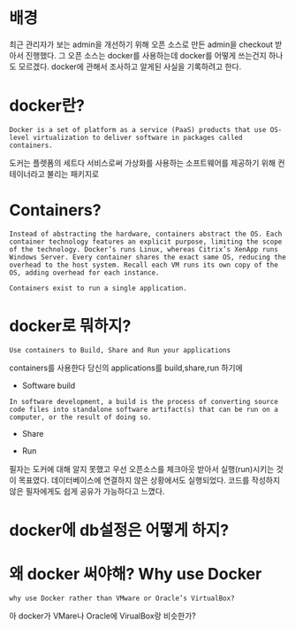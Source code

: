 

# 배경

최근 관리자가 보는 admin을 개선하기 위해
오픈 소스로 만든 admin을 checkout 받아서 진행했다.
그 오픈 소스는 docker를 사용하는데 docker를 어떻게 쓰는건지 하나도 모르겠다.
docker에 관해서 조사하고 알게된 사실을 기록하려고 한다.

# docker란?
```
Docker is a set of platform as a service (PaaS) products that use OS-level virtualization to deliver software in packages called containers.
```
도커는 플렛폼의 세트다
서비스로써 
가상화를 사용하는
소프트웨어를 제공하기 위해 
컨테이너라고 불리는 패키지로 

# Containers?
```
Instead of abstracting the hardware, containers abstract the OS. Each container technology features an explicit purpose, limiting the scope of the technology. Docker’s runs Linux, whereas Citrix’s XenApp runs Windows Server. Every container shares the exact same OS, reducing the overhead to the host system. Recall each VM runs its own copy of the OS, adding overhead for each instance.

Containers exist to run a single application.
```

# docker로 뭐하지?
```
Use containers to Build, Share and Run your applications
```
containers를 사용한다 
당신의 applications를 build,share,run 하기에 
* Software build 
```
In software development, a build is the process of converting source code files into standalone software artifact(s) that can be run on a computer, or the result of doing so.
```
* Share

* Run

필자는 도커에 대해 알지 못했고
우선 오픈소스를 체크아웃 받아서 실행(run)시키는 것이 목표였다.
데이터베이스에 연결하지 않은 상황에서도 실행되었다.
코드를 작성하지 않은 필자에게도 쉽게 공유가 가능하다고 느꼈다.

# docker에 db설정은 어떻게 하지?

# 왜 docker 써야해? Why use Docker
```
why use Docker rather than VMware or Oracle’s VirtualBox?
```
아 docker가 VMare나 Oracle에 VirualBox랑 비슷한가?
